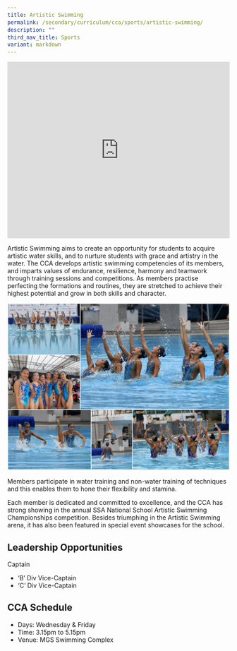 ```yaml
---
title: Artistic Swimming
permalink: /secondary/curriculum/cca/sports/artistic-swimming/
description: ""
third_nav_title: Sports
variant: markdown
---
```

<div style="width:100%; height:400px">
  <iframe class="ive_eobj_center" allowfullscreen="" frameborder="0" title="MGS Heritage Video" src="https://www.youtube.com/embed/J73PlYiUZQc" height="100%" width="100%">
  </iframe>
</div>

Artistic Swimming aims to create an opportunity for students to acquire artistic water skills, and to nurture students with grace and artistry in the water. The CCA develops artistic swimming competencies of its members, and imparts values of endurance, resilience, harmony and teamwork through training sessions and competitions. As members practise perfecting the formations and routines, they are stretched to achieve their highest potential and grow in both skills and character.

![](/images/Sec_cca/artistic-swimming-2020.jpg)

Members participate in water training and non-water training of techniques and this enables them to hone their flexibility and stamina.

Each member is dedicated and committed to excellence, and the CCA has strong showing in the annual SSA National School Artistic Swimming Championships competition. Besides triumphing in the Artistic Swimming arena, it has also been featured in special event showcases for the school.


## Leadership Opportunities

Captain
* ‘B’ Div Vice-Captain
* ‘C’ Div Vice-Captain


## CCA Schedule
* Days: Wednesday &amp; Friday
* Time: 3.15pm to 5.15pm
* Venue: MGS Swimming Complex